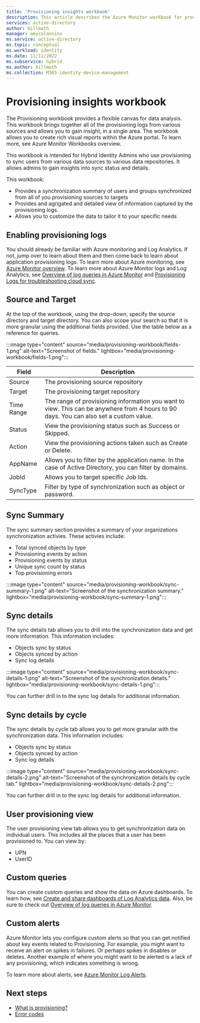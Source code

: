 ```yaml
---
title: 'Provisioning insights workbook'
description: This article describes the Azure Monitor workbook for provisioning.
services: active-directory
author: billmath
manager: amycolannino
ms.service: active-directory
ms.topic: conceptual
ms.workload: identity
ms.date: 11/11/2022
ms.subservice: hybrid
ms.author: billmath
ms.collection: M365-identity-device-management
---
```




# Provisioning insights workbook
The Provisioning workbook provides a flexible canvas for data analysis. This workbook brings together all of the provisioning logs from various sources and allows you to gain insight, in a single area.  The workbook allows you to create rich visual reports within the Azure portal. To learn more, see Azure Monitor Workbooks overview.

This workbook is intended for Hybrid Identity Admins who use provisioning to sync users from various data sources to various data repositories.  It allows admins to gain insights into sync status and details.

This workbook:

- Provides a synchronization summary of users and groups synchronized from all of you provisioning sources to targets
- Provides and agrigated and detailed view of information captured by the provisioning logs.
- Allows you to customize the data to tailor it to your specific needs

## Enabling provisioning logs

You should already be familiar with Azure monitoring and Log Analytics. If not, jump over to learn about them and then come back to learn about application provisioning logs. To learn more about Azure monitoring, see [Azure Monitor overview](../../azure-monitor/overview.md). To learn more about Azure Monitor logs and Log Analytics, see [Overview of log queries in Azure Monitor](../../azure-monitor/logs/log-query-overview.md) and [Provisioning Logs for troubleshooting cloud sync](../cloud-sync/how-to-troubleshoot.md#provisioning-logs).

## Source and Target
At the top of the workbook, using the drop-down, specify the source directory and target directory.  You can also scope your search so that it is more granular using the additional fields provided.  Use the table below as a reference for queries.

:::image type="content" source="media/provisioning-workbook/fields-1.png" alt-text="Screenshot of fields." lightbox="media/provisioning-workbook/fields-1.png":::


|Field|Description|
|-----|-----|
|Source|The provisioning source repository|
|Target|The provisioning target repository|
|Time Range|The range of provisioning information you want to view.  This can be anywhere from 4 hours to 90 days.  You can also set a custom value.|
|Status|View the provisioning status such as Success or Skipped.|
|Action|View the provisioning actions taken such as Create or Delete.|
|AppName|Allows you to filter by the application name.  In the case of Active Directory, you can filter by domains.|
|JobId|Allows you to target specific Job Ids.|
|SyncType|Filter by type of synchronization such as object or password.|


## Sync Summary  
The sync summary section provides a summary of your organizations synchronization activies.  These activies include:
   - Total synced objects by type 
   - Provisioning events by action
   - Provisioning events by status
   - Unique sync count by status
   - Top provisioning errors


 :::image type="content" source="media/provisioning-workbook/sync-summary-1.png" alt-text="Screenshot of the synchronization summary." lightbox="media/provisioning-workbook/sync-summary-1.png":::

## Sync details
The sync details tab allows you to drill into the synchronization data and get more information.  This information includes:
   - Objects sync by status
   - Objects synced by action
   - Sync log details
 
 :::image type="content" source="media/provisioning-workbook/sync-details-1.png" alt-text="Screenshot of the synchronization details." lightbox="media/provisioning-workbook/sync-details-1.png":::

You can further drill in to the sync log details for additional information.

## Sync details by cycle
The sync details by cycle tab allows you to get more granular with the synchronization data.  This information includes:
   - Objects sync by status
   - Objects synced by action
   - Sync log details
 
 :::image type="content" source="media/provisioning-workbook/sync-details-2.png" alt-text="Screenshot of the synchronization details by cycle tab." lightbox="media/provisioning-workbook/sync-details-2.png":::

You can further drill in to the sync log details for additional information.

## User provisioning view
The user provisioning view tab allows you to get synchronization data on individual users.  This includes all the places that a user has been provisioned to.  You can view by:
   - UPN
   - UserID
 


## Custom queries

You can create custom queries and show the data on Azure dashboards. To learn how, see [Create and share dashboards of Log Analytics data](../../azure-monitor/logs/get-started-queries.md). Also, be sure to check out [Overview of log queries in Azure Monitor](../../azure-monitor/logs/log-query-overview.md).

## Custom alerts

Azure Monitor lets you configure custom alerts so that you can get notified about key events related to Provisioning. For example, you might want to receive an alert on spikes in failures. Or perhaps spikes in disables or deletes. Another example of where you might want to be alerted is a lack of any provisioning, which indicates something is wrong.

To learn more about alerts, see [Azure Monitor Log Alerts](../../azure-monitor/alerts/alerts-log.md).

## Next steps 

- [What is provisioning?](../cloud-sync/what-is-provisioning.md)
- [Error codes](../cloud-sync/reference-error-codes.md)